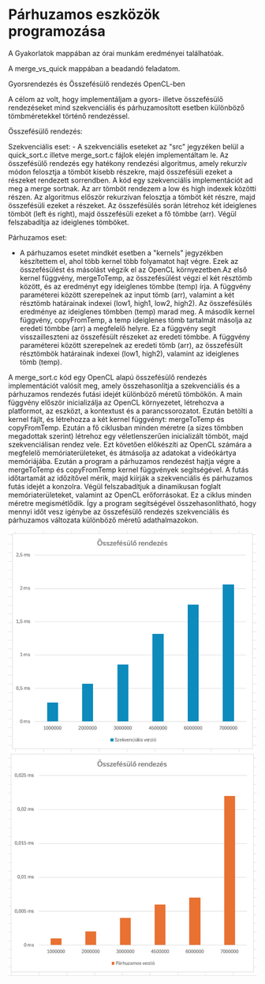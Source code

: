 # Párhuzamos eszközök programozása

A Gyakorlatok mappában az órai munkám eredményei találhatóak.

A merge_vs_quick mappában a beadandó feladatom.

Gyorsrendezés és Összefésülő rendezés OpenCL-ben

A célom az volt, hogy implementáljam a gyors- illetve összefésülő rendezéseket mind szekvenciális és párhuzamosított esetben különböző tömbméretekkel történő rendezéssel. 

Összefésülő rendezés:

Szekvenciális eset:
    - A szekvenciális eseteket az "src" jegyzéken belül a quick_sort.c illetve merge_sort.c fájlok elején implementáltam le.
      Az összefésülő rendezés egy hatékony rendezési algoritmus, amely rekurzív módon felosztja a tömböt kisebb részekre, majd összefésüli ezeket a részeket rendezett sorrendben. A kód egy szekvenciális implementációt ad meg a merge sortnak. Az arr tömböt rendezem a low és high indexek közötti részen. Az algoritmus először rekurzívan felosztja a tömböt két részre, majd összefésüli ezeket a részeket. Az összefésülés során létrehoz két ideiglenes tömböt (left és right), majd összefésüli ezeket a fő tömbbe (arr). Végül felszabadítja az ideiglenes tömböket.

Párhuzamos eset:

- A párhuzamos esetet mindkét esetben a "kernels" jegyzékben készítettem el, ahol több kernel több folyamatot hajt végre. Ezek az összefésülést és másolást végzik el az OpenCL környezetben.Az első kernel függvény, mergeToTemp, az összefésülést végzi el két résztömb között, és az eredményt egy ideiglenes tömbbe (temp) írja. A függvény paraméterei között szerepelnek az input tömb (arr), valamint a két résztömb határainak indexei (low1, high1, low2, high2). Az összefésülés eredménye az ideiglenes tömbben (temp) marad meg. A második kernel függvény, copyFromTemp, a temp ideiglenes tömb tartalmát másolja az eredeti tömbbe (arr) a megfelelő helyre. Ez a függvény segít visszailleszteni az összefésült részeket az eredeti tömbbe. A függvény paraméterei között szerepelnek az eredeti tömb (arr), az összefésült résztömbök határainak indexei (low1, high2), valamint az ideiglenes tömb (temp).

A merge_sort.c kód egy OpenCL alapú összefésülő rendezés implementációt valósít meg, amely összehasonlítja a szekvenciális és a párhuzamos rendezés futási idejét különböző méretű tömbökön.
A main függvény először inicializálja az OpenCL környezetet, létrehozva a platformot, az eszközt, a kontextust és a parancssorozatot. Ezután betölti a kernel fájlt, és létrehozza a két kernel függvényt: mergeToTemp és copyFromTemp. Ezután a fő ciklusban minden méretre (a sizes tömbben megadottak szerint) létrehoz egy véletlenszerűen inicializált tömböt, majd szekvenciálisan rendez vele. Ezt követően előkészíti az OpenCL számára a megfelelő memóriaterületeket, és átmásolja az adatokat a videókártya memóriájába. Ezután a program a párhuzamos rendezést hajtja végre a mergeToTemp és copyFromTemp kernel függvények segítségével. A futás időtartamát az időzítővel mérik, majd kiírják a szekvenciális és párhuzamos futás idejét a konzolra. Végül felszabadítjuk a dinamikusan foglalt memóriaterületeket, valamint az OpenCL erőforrásokat. Ez a ciklus minden méretre megismétlődik. Így a program segítségével összehasonlítható, hogy mennyi időt vesz igénybe az összefésülő rendezés szekvenciális és párhuzamos változata különböző méretű adathalmazokon.

![Összefésülő rendezés szekvenciális esetben mért idő](merge_sort_seq.PNG) ![Összefésülő rendezés szekvenciális esetben mért idő](merge_sort_parallel.PNG) 